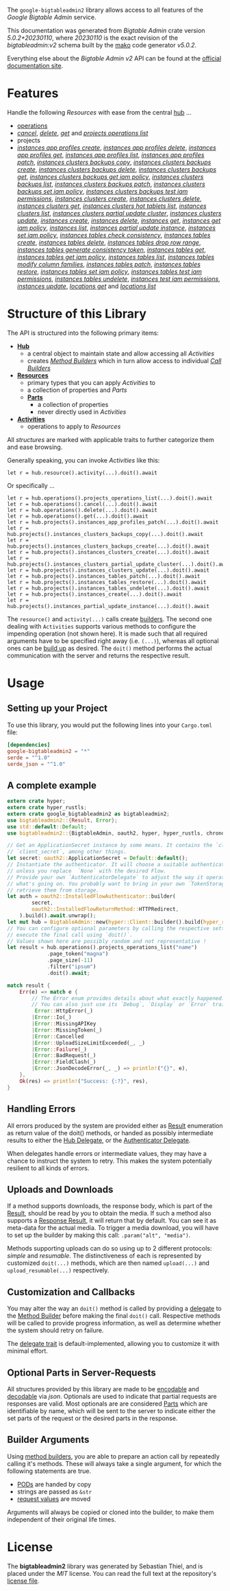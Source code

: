 <!---
DO NOT EDIT !
This file was generated automatically from 'src/generator/templates/api/README.md.mako'
DO NOT EDIT !
-->
The `google-bigtableadmin2` library allows access to all features of the *Google Bigtable Admin* service.

This documentation was generated from *Bigtable Admin* crate version *5.0.2+20230110*, where *20230110* is the exact revision of the *bigtableadmin:v2* schema built by the [mako](http://www.makotemplates.org/) code generator *v5.0.2*.

Everything else about the *Bigtable Admin* *v2* API can be found at the
[official documentation site](https://cloud.google.com/bigtable/).
# Features

Handle the following *Resources* with ease from the central [hub](https://docs.rs/google-bigtableadmin2/5.0.2+20230110/google_bigtableadmin2/BigtableAdmin) ... 

* [operations](https://docs.rs/google-bigtableadmin2/5.0.2+20230110/google_bigtableadmin2/api::Operation)
 * [*cancel*](https://docs.rs/google-bigtableadmin2/5.0.2+20230110/google_bigtableadmin2/api::OperationCancelCall), [*delete*](https://docs.rs/google-bigtableadmin2/5.0.2+20230110/google_bigtableadmin2/api::OperationDeleteCall), [*get*](https://docs.rs/google-bigtableadmin2/5.0.2+20230110/google_bigtableadmin2/api::OperationGetCall) and [*projects operations list*](https://docs.rs/google-bigtableadmin2/5.0.2+20230110/google_bigtableadmin2/api::OperationProjectOperationListCall)
* projects
 * [*instances app profiles create*](https://docs.rs/google-bigtableadmin2/5.0.2+20230110/google_bigtableadmin2/api::ProjectInstanceAppProfileCreateCall), [*instances app profiles delete*](https://docs.rs/google-bigtableadmin2/5.0.2+20230110/google_bigtableadmin2/api::ProjectInstanceAppProfileDeleteCall), [*instances app profiles get*](https://docs.rs/google-bigtableadmin2/5.0.2+20230110/google_bigtableadmin2/api::ProjectInstanceAppProfileGetCall), [*instances app profiles list*](https://docs.rs/google-bigtableadmin2/5.0.2+20230110/google_bigtableadmin2/api::ProjectInstanceAppProfileListCall), [*instances app profiles patch*](https://docs.rs/google-bigtableadmin2/5.0.2+20230110/google_bigtableadmin2/api::ProjectInstanceAppProfilePatchCall), [*instances clusters backups copy*](https://docs.rs/google-bigtableadmin2/5.0.2+20230110/google_bigtableadmin2/api::ProjectInstanceClusterBackupCopyCall), [*instances clusters backups create*](https://docs.rs/google-bigtableadmin2/5.0.2+20230110/google_bigtableadmin2/api::ProjectInstanceClusterBackupCreateCall), [*instances clusters backups delete*](https://docs.rs/google-bigtableadmin2/5.0.2+20230110/google_bigtableadmin2/api::ProjectInstanceClusterBackupDeleteCall), [*instances clusters backups get*](https://docs.rs/google-bigtableadmin2/5.0.2+20230110/google_bigtableadmin2/api::ProjectInstanceClusterBackupGetCall), [*instances clusters backups get iam policy*](https://docs.rs/google-bigtableadmin2/5.0.2+20230110/google_bigtableadmin2/api::ProjectInstanceClusterBackupGetIamPolicyCall), [*instances clusters backups list*](https://docs.rs/google-bigtableadmin2/5.0.2+20230110/google_bigtableadmin2/api::ProjectInstanceClusterBackupListCall), [*instances clusters backups patch*](https://docs.rs/google-bigtableadmin2/5.0.2+20230110/google_bigtableadmin2/api::ProjectInstanceClusterBackupPatchCall), [*instances clusters backups set iam policy*](https://docs.rs/google-bigtableadmin2/5.0.2+20230110/google_bigtableadmin2/api::ProjectInstanceClusterBackupSetIamPolicyCall), [*instances clusters backups test iam permissions*](https://docs.rs/google-bigtableadmin2/5.0.2+20230110/google_bigtableadmin2/api::ProjectInstanceClusterBackupTestIamPermissionCall), [*instances clusters create*](https://docs.rs/google-bigtableadmin2/5.0.2+20230110/google_bigtableadmin2/api::ProjectInstanceClusterCreateCall), [*instances clusters delete*](https://docs.rs/google-bigtableadmin2/5.0.2+20230110/google_bigtableadmin2/api::ProjectInstanceClusterDeleteCall), [*instances clusters get*](https://docs.rs/google-bigtableadmin2/5.0.2+20230110/google_bigtableadmin2/api::ProjectInstanceClusterGetCall), [*instances clusters hot tablets list*](https://docs.rs/google-bigtableadmin2/5.0.2+20230110/google_bigtableadmin2/api::ProjectInstanceClusterHotTabletListCall), [*instances clusters list*](https://docs.rs/google-bigtableadmin2/5.0.2+20230110/google_bigtableadmin2/api::ProjectInstanceClusterListCall), [*instances clusters partial update cluster*](https://docs.rs/google-bigtableadmin2/5.0.2+20230110/google_bigtableadmin2/api::ProjectInstanceClusterPartialUpdateClusterCall), [*instances clusters update*](https://docs.rs/google-bigtableadmin2/5.0.2+20230110/google_bigtableadmin2/api::ProjectInstanceClusterUpdateCall), [*instances create*](https://docs.rs/google-bigtableadmin2/5.0.2+20230110/google_bigtableadmin2/api::ProjectInstanceCreateCall), [*instances delete*](https://docs.rs/google-bigtableadmin2/5.0.2+20230110/google_bigtableadmin2/api::ProjectInstanceDeleteCall), [*instances get*](https://docs.rs/google-bigtableadmin2/5.0.2+20230110/google_bigtableadmin2/api::ProjectInstanceGetCall), [*instances get iam policy*](https://docs.rs/google-bigtableadmin2/5.0.2+20230110/google_bigtableadmin2/api::ProjectInstanceGetIamPolicyCall), [*instances list*](https://docs.rs/google-bigtableadmin2/5.0.2+20230110/google_bigtableadmin2/api::ProjectInstanceListCall), [*instances partial update instance*](https://docs.rs/google-bigtableadmin2/5.0.2+20230110/google_bigtableadmin2/api::ProjectInstancePartialUpdateInstanceCall), [*instances set iam policy*](https://docs.rs/google-bigtableadmin2/5.0.2+20230110/google_bigtableadmin2/api::ProjectInstanceSetIamPolicyCall), [*instances tables check consistency*](https://docs.rs/google-bigtableadmin2/5.0.2+20230110/google_bigtableadmin2/api::ProjectInstanceTableCheckConsistencyCall), [*instances tables create*](https://docs.rs/google-bigtableadmin2/5.0.2+20230110/google_bigtableadmin2/api::ProjectInstanceTableCreateCall), [*instances tables delete*](https://docs.rs/google-bigtableadmin2/5.0.2+20230110/google_bigtableadmin2/api::ProjectInstanceTableDeleteCall), [*instances tables drop row range*](https://docs.rs/google-bigtableadmin2/5.0.2+20230110/google_bigtableadmin2/api::ProjectInstanceTableDropRowRangeCall), [*instances tables generate consistency token*](https://docs.rs/google-bigtableadmin2/5.0.2+20230110/google_bigtableadmin2/api::ProjectInstanceTableGenerateConsistencyTokenCall), [*instances tables get*](https://docs.rs/google-bigtableadmin2/5.0.2+20230110/google_bigtableadmin2/api::ProjectInstanceTableGetCall), [*instances tables get iam policy*](https://docs.rs/google-bigtableadmin2/5.0.2+20230110/google_bigtableadmin2/api::ProjectInstanceTableGetIamPolicyCall), [*instances tables list*](https://docs.rs/google-bigtableadmin2/5.0.2+20230110/google_bigtableadmin2/api::ProjectInstanceTableListCall), [*instances tables modify column families*](https://docs.rs/google-bigtableadmin2/5.0.2+20230110/google_bigtableadmin2/api::ProjectInstanceTableModifyColumnFamilyCall), [*instances tables patch*](https://docs.rs/google-bigtableadmin2/5.0.2+20230110/google_bigtableadmin2/api::ProjectInstanceTablePatchCall), [*instances tables restore*](https://docs.rs/google-bigtableadmin2/5.0.2+20230110/google_bigtableadmin2/api::ProjectInstanceTableRestoreCall), [*instances tables set iam policy*](https://docs.rs/google-bigtableadmin2/5.0.2+20230110/google_bigtableadmin2/api::ProjectInstanceTableSetIamPolicyCall), [*instances tables test iam permissions*](https://docs.rs/google-bigtableadmin2/5.0.2+20230110/google_bigtableadmin2/api::ProjectInstanceTableTestIamPermissionCall), [*instances tables undelete*](https://docs.rs/google-bigtableadmin2/5.0.2+20230110/google_bigtableadmin2/api::ProjectInstanceTableUndeleteCall), [*instances test iam permissions*](https://docs.rs/google-bigtableadmin2/5.0.2+20230110/google_bigtableadmin2/api::ProjectInstanceTestIamPermissionCall), [*instances update*](https://docs.rs/google-bigtableadmin2/5.0.2+20230110/google_bigtableadmin2/api::ProjectInstanceUpdateCall), [*locations get*](https://docs.rs/google-bigtableadmin2/5.0.2+20230110/google_bigtableadmin2/api::ProjectLocationGetCall) and [*locations list*](https://docs.rs/google-bigtableadmin2/5.0.2+20230110/google_bigtableadmin2/api::ProjectLocationListCall)




# Structure of this Library

The API is structured into the following primary items:

* **[Hub](https://docs.rs/google-bigtableadmin2/5.0.2+20230110/google_bigtableadmin2/BigtableAdmin)**
    * a central object to maintain state and allow accessing all *Activities*
    * creates [*Method Builders*](https://docs.rs/google-bigtableadmin2/5.0.2+20230110/google_bigtableadmin2/client::MethodsBuilder) which in turn
      allow access to individual [*Call Builders*](https://docs.rs/google-bigtableadmin2/5.0.2+20230110/google_bigtableadmin2/client::CallBuilder)
* **[Resources](https://docs.rs/google-bigtableadmin2/5.0.2+20230110/google_bigtableadmin2/client::Resource)**
    * primary types that you can apply *Activities* to
    * a collection of properties and *Parts*
    * **[Parts](https://docs.rs/google-bigtableadmin2/5.0.2+20230110/google_bigtableadmin2/client::Part)**
        * a collection of properties
        * never directly used in *Activities*
* **[Activities](https://docs.rs/google-bigtableadmin2/5.0.2+20230110/google_bigtableadmin2/client::CallBuilder)**
    * operations to apply to *Resources*

All *structures* are marked with applicable traits to further categorize them and ease browsing.

Generally speaking, you can invoke *Activities* like this:

```Rust,ignore
let r = hub.resource().activity(...).doit().await
```

Or specifically ...

```ignore
let r = hub.operations().projects_operations_list(...).doit().await
let r = hub.operations().cancel(...).doit().await
let r = hub.operations().delete(...).doit().await
let r = hub.operations().get(...).doit().await
let r = hub.projects().instances_app_profiles_patch(...).doit().await
let r = hub.projects().instances_clusters_backups_copy(...).doit().await
let r = hub.projects().instances_clusters_backups_create(...).doit().await
let r = hub.projects().instances_clusters_create(...).doit().await
let r = hub.projects().instances_clusters_partial_update_cluster(...).doit().await
let r = hub.projects().instances_clusters_update(...).doit().await
let r = hub.projects().instances_tables_patch(...).doit().await
let r = hub.projects().instances_tables_restore(...).doit().await
let r = hub.projects().instances_tables_undelete(...).doit().await
let r = hub.projects().instances_create(...).doit().await
let r = hub.projects().instances_partial_update_instance(...).doit().await
```

The `resource()` and `activity(...)` calls create [builders][builder-pattern]. The second one dealing with `Activities` 
supports various methods to configure the impending operation (not shown here). It is made such that all required arguments have to be 
specified right away (i.e. `(...)`), whereas all optional ones can be [build up][builder-pattern] as desired.
The `doit()` method performs the actual communication with the server and returns the respective result.

# Usage

## Setting up your Project

To use this library, you would put the following lines into your `Cargo.toml` file:

```toml
[dependencies]
google-bigtableadmin2 = "*"
serde = "^1.0"
serde_json = "^1.0"
```

## A complete example

```Rust
extern crate hyper;
extern crate hyper_rustls;
extern crate google_bigtableadmin2 as bigtableadmin2;
use bigtableadmin2::{Result, Error};
use std::default::Default;
use bigtableadmin2::{BigtableAdmin, oauth2, hyper, hyper_rustls, chrono, FieldMask};

// Get an ApplicationSecret instance by some means. It contains the `client_id` and 
// `client_secret`, among other things.
let secret: oauth2::ApplicationSecret = Default::default();
// Instantiate the authenticator. It will choose a suitable authentication flow for you, 
// unless you replace  `None` with the desired Flow.
// Provide your own `AuthenticatorDelegate` to adjust the way it operates and get feedback about 
// what's going on. You probably want to bring in your own `TokenStorage` to persist tokens and
// retrieve them from storage.
let auth = oauth2::InstalledFlowAuthenticator::builder(
        secret,
        oauth2::InstalledFlowReturnMethod::HTTPRedirect,
    ).build().await.unwrap();
let mut hub = BigtableAdmin::new(hyper::Client::builder().build(hyper_rustls::HttpsConnectorBuilder::new().with_native_roots().https_or_http().enable_http1().enable_http2().build()), auth);
// You can configure optional parameters by calling the respective setters at will, and
// execute the final call using `doit()`.
// Values shown here are possibly random and not representative !
let result = hub.operations().projects_operations_list("name")
             .page_token("magna")
             .page_size(-11)
             .filter("ipsum")
             .doit().await;

match result {
    Err(e) => match e {
        // The Error enum provides details about what exactly happened.
        // You can also just use its `Debug`, `Display` or `Error` traits
         Error::HttpError(_)
        |Error::Io(_)
        |Error::MissingAPIKey
        |Error::MissingToken(_)
        |Error::Cancelled
        |Error::UploadSizeLimitExceeded(_, _)
        |Error::Failure(_)
        |Error::BadRequest(_)
        |Error::FieldClash(_)
        |Error::JsonDecodeError(_, _) => println!("{}", e),
    },
    Ok(res) => println!("Success: {:?}", res),
}

```
## Handling Errors

All errors produced by the system are provided either as [Result](https://docs.rs/google-bigtableadmin2/5.0.2+20230110/google_bigtableadmin2/client::Result) enumeration as return value of
the doit() methods, or handed as possibly intermediate results to either the 
[Hub Delegate](https://docs.rs/google-bigtableadmin2/5.0.2+20230110/google_bigtableadmin2/client::Delegate), or the [Authenticator Delegate](https://docs.rs/yup-oauth2/*/yup_oauth2/trait.AuthenticatorDelegate.html).

When delegates handle errors or intermediate values, they may have a chance to instruct the system to retry. This 
makes the system potentially resilient to all kinds of errors.

## Uploads and Downloads
If a method supports downloads, the response body, which is part of the [Result](https://docs.rs/google-bigtableadmin2/5.0.2+20230110/google_bigtableadmin2/client::Result), should be
read by you to obtain the media.
If such a method also supports a [Response Result](https://docs.rs/google-bigtableadmin2/5.0.2+20230110/google_bigtableadmin2/client::ResponseResult), it will return that by default.
You can see it as meta-data for the actual media. To trigger a media download, you will have to set up the builder by making
this call: `.param("alt", "media")`.

Methods supporting uploads can do so using up to 2 different protocols: 
*simple* and *resumable*. The distinctiveness of each is represented by customized 
`doit(...)` methods, which are then named `upload(...)` and `upload_resumable(...)` respectively.

## Customization and Callbacks

You may alter the way an `doit()` method is called by providing a [delegate](https://docs.rs/google-bigtableadmin2/5.0.2+20230110/google_bigtableadmin2/client::Delegate) to the 
[Method Builder](https://docs.rs/google-bigtableadmin2/5.0.2+20230110/google_bigtableadmin2/client::CallBuilder) before making the final `doit()` call. 
Respective methods will be called to provide progress information, as well as determine whether the system should 
retry on failure.

The [delegate trait](https://docs.rs/google-bigtableadmin2/5.0.2+20230110/google_bigtableadmin2/client::Delegate) is default-implemented, allowing you to customize it with minimal effort.

## Optional Parts in Server-Requests

All structures provided by this library are made to be [encodable](https://docs.rs/google-bigtableadmin2/5.0.2+20230110/google_bigtableadmin2/client::RequestValue) and 
[decodable](https://docs.rs/google-bigtableadmin2/5.0.2+20230110/google_bigtableadmin2/client::ResponseResult) via *json*. Optionals are used to indicate that partial requests are responses 
are valid.
Most optionals are are considered [Parts](https://docs.rs/google-bigtableadmin2/5.0.2+20230110/google_bigtableadmin2/client::Part) which are identifiable by name, which will be sent to 
the server to indicate either the set parts of the request or the desired parts in the response.

## Builder Arguments

Using [method builders](https://docs.rs/google-bigtableadmin2/5.0.2+20230110/google_bigtableadmin2/client::CallBuilder), you are able to prepare an action call by repeatedly calling it's methods.
These will always take a single argument, for which the following statements are true.

* [PODs][wiki-pod] are handed by copy
* strings are passed as `&str`
* [request values](https://docs.rs/google-bigtableadmin2/5.0.2+20230110/google_bigtableadmin2/client::RequestValue) are moved

Arguments will always be copied or cloned into the builder, to make them independent of their original life times.

[wiki-pod]: http://en.wikipedia.org/wiki/Plain_old_data_structure
[builder-pattern]: http://en.wikipedia.org/wiki/Builder_pattern
[google-go-api]: https://github.com/google/google-api-go-client

# License
The **bigtableadmin2** library was generated by Sebastian Thiel, and is placed 
under the *MIT* license.
You can read the full text at the repository's [license file][repo-license].

[repo-license]: https://github.com/Byron/google-apis-rsblob/main/LICENSE.md

